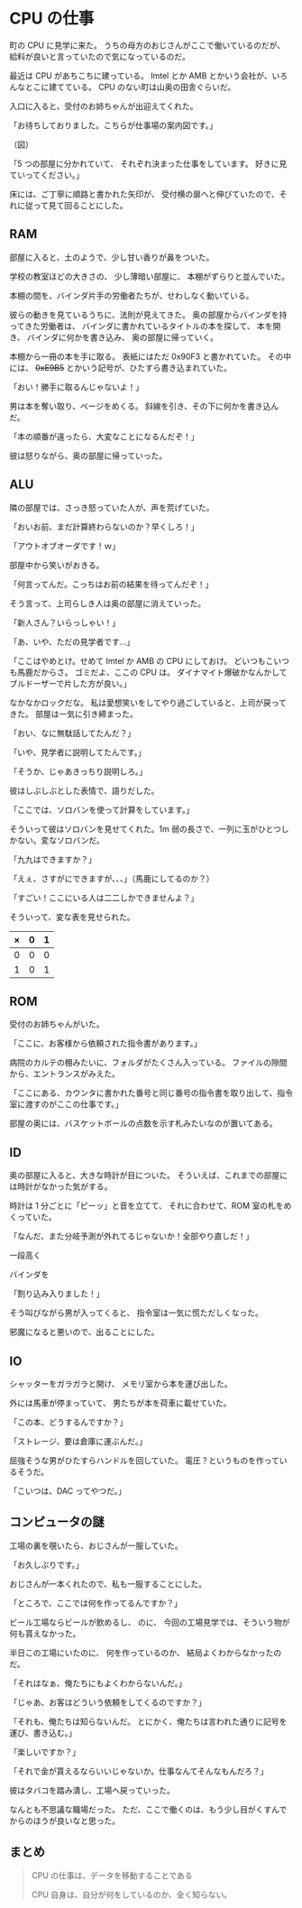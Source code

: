 # CPU の仕事

町の CPU に見学に来た。
うちの母方のおじさんがここで働いているのだが、
給料が良いと言っていたので気になっているのだ。

最近は CPU があちこちに建っている。
Imtel とか AMB とかいう会社が、いろんなとこに建てている。
CPU のない町は山奥の田舎ぐらいだ。

入口に入ると、受付のお姉ちゃんが出迎えてくれた。

「お待ちしておりました。こちらが仕事場の案内図です。」

（図）

「5 つの部屋に分かれていて、
それぞれ決まった仕事をしています。
好きに見ていってください。」

床には、ご丁寧に順路と書かれた矢印が、
受付横の扉へと伸びていたので、それに従って見て回ることにした。

## RAM

部屋に入ると、土のようで、少し甘い香りが鼻をついた。

学校の教室ほどの大きさの、
少し薄暗い部屋に、
本棚がずらりと並んでいた。

本棚の間を、バインダ片手の労働者たちが、せわしなく動いている。

彼らの動きを見ているうちに、法則が見えてきた。
奥の部屋からバインダを持ってきた労働者は、
バインダに書かれているタイトルの本を探して、
本を開き、
バインダに何かを書き込み、
奥の部屋に帰っていく。

本棚から一冊の本を手に取る。
表紙にはただ 0x90F3 と書かれていた。
その中には、 ~~0xE9B5~~ とかいう記号が、ひたすら書き込まれていた。

「おい！勝手に取るんじゃないよ！」

男は本を奪い取り、ページをめくる。
斜線を引き、その下に何かを書き込んだ。

「本の順番が違ったら、大変なことになるんだぞ！」

彼は怒りながら、奥の部屋に帰っていった。

## ALU

隣の部屋では、さっき怒っていた人が、声を荒げていた。

「おいお前、まだ計算終わらないのか？早くしろ！」

「アウトオブオーダです！ｗ」

部屋中から笑いがおきる。

「何言ってんだ。こっちはお前の結果を待ってんだぞ！」

そう言って、上司らしき人は奥の部屋に消えていった。

「新人さん？いらっしゃい！」

「あ、いや、ただの見学者です…」

「ここはやめとけ。せめて Imtel か AMB の CPU にしておけ。
どいつもこいつも馬鹿だからさ。
ゴミだよ、ここの CPU は。
ダイナマイト爆破かなんかしてブルドーザーで片した方が良い。」

なかなかロックだな。
私は愛想笑いをしてやり過ごしていると、上司が戻ってきた。
部屋は一気に引き締まった。

「おい、なに無駄話してたんだ？」

「いや、見学者に説明してたんです。」

「そうか、じゃあきっちり説明しろ。」

彼はしぶしぶとした表情で、語りだした。

「ここでは、ソロバンを使って計算をしています。」

そういって彼はソロバンを見せてくれた。1m 弱の長さで、一列に玉がひとつしかない。変なソロバンだ。

「九九はできますか？」

「えぇ、さすがにできますが、、、」（馬鹿にしてるのか？）

「すごい！ここにいる人は二二しかできませんよ？」

そういって、変な表を見せられた。

| ×   | 0   | 1   |
| --- | --- | --- |
| 0   | 0   | 0   |
| 1   | 0   | 1   |

## ROM

受付のお姉ちゃんがいた。

「ここに、お客様から依頼された指令書があります。」

病院のカルテの棚みたいに、フォルダがたくさん入っている。
ファイルの隙間から、エントランスがみえた。

「ここにある、カウンタに書かれた番号と同じ番号の指令書を取り出して、指令室に渡すのがここの仕事です。」

部屋の奥には、バスケットボールの点数を示す札みたいなのが置いてある。

## ID

奥の部屋に入ると、大きな時計が目についた。
そういえば、これまでの部屋には時計がなかった気がする。

時計は 1 分ごとに「ピーッ」と音を立てて、
それに合わせて、ROM 室の札をめくっていた。

「なんだ、また分岐予測が外れてるじゃないか！全部やり直しだ！」

一段高く

バインダを

「割り込み入りました！」

そう叫びながら男が入ってくると、
指令室は一気に慌ただしくなった。

邪魔になると悪いので、出ることにした。

## IO

シャッターをガラガラと開け、
メモリ室から本を運び出した。

外には馬車が停まっていて、
男たちが本を荷車に載せていた。

「この本、どうするんですか？」

「ストレージ、要は倉庫に運ぶんだ。」

屈強そうな男がひたすらハンドルを回していた。
電圧？というものを作っているそうだ。

「こいつは、DAC ってやつだ。」

## コンピュータの謎

工場の裏を覗いたら、おじさんが一服していた。

「お久しぶりです。」

おじさんが一本くれたので、私も一服することにした。

「ところで、ここでは何を作ってるんですか？」

ビール工場ならビールが飲めるし、
のに、
今回の工場見学では、そういう物が何も貰えなかった。

半日この工場にいたのに、
何を作っているのか、
結局よくわからなかったのだ。

「それはなぁ、俺たちにもよくわからないんだ。」

「じゃあ、お客はどういう依頼をしてくるのですか？」

「それも、俺たちは知らないんだ。
とにかく、俺たちは言われた通りに記号を運び、書き込む。」

「楽しいですか？」

「それで金が貰えるならいいじゃないか。仕事なんてそんなもんだろ？」

彼はタバコを踏み潰し、工場へ戻っていった。

なんとも不思議な職場だった。
ただ、ここで働くのは、もう少し目がくすんでからのほうが良いなと思った。

## まとめ

> CPU の仕事は、データを移動することである
>
> CPU 自身は、自分が何をしているのか、全く知らない。
